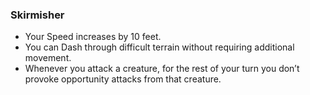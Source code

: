 ### Skirmisher

- Your Speed increases by 10 feet.
- You can Dash through difficult terrain without requiring additional movement.
- Whenever you attack a creature, for the rest of your turn you don’t provoke opportunity attacks from that creature.
